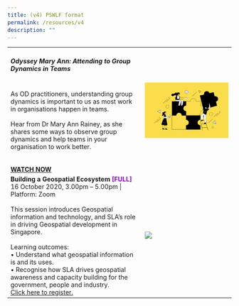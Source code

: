 ```yaml
---
title: (v4) PSWLF format
permalink: /resources/v4
description: ""
---
```

 <table>
       <col width="60%"> 
            <col width="40%"> 
<tr> 
    <td>
			<h5><b>Odyssey Mary Ann: Attending to Group Dynamics in Teams</b> </h5>
      <br>As OD practitioners, understanding group dynamics is important to us as most work in organisations happen in teams.<br><br>Hear from Dr Mary Ann Rainey, as she shares some ways to observe group dynamics and help teams in your organisation to work better.
      <br> 
			<br><br><a href ="https://vimeo.com/130939928"><b>WATCH NOW</b></a>
    </td>    
<td>
     <img src="/images/Team%20Development.jpg">
    </td>
</tr>

<tr>
    <td>
      <b>Building a Geospatial Ecosystem</b> <b><font color="darkviolet"> [FULL]</font></b>
      <br>16 October 2020, 3.00pm – 5.00pm | Platform: Zoom
      <br>       
      <br>This session introduces Geospatial information and technology, and SLA’s role in driving Geospatial development in Singapore. <br>
      <br>Learning outcomes:
      <br>• Understand what geospatial information is and its uses.
      <br>• Recognise how SLA drives geospatial awareness and capacity building for the government, people and industry.
      <br>
      <a href="https://www.eventbrite.sg/e/building-a-geospatial-ecosystem-tickets-117611092945">Click here to register.</a> 
    </td>    
	<td>
     <img src="/images/geospatial.jpg">
    </td>
</tr>